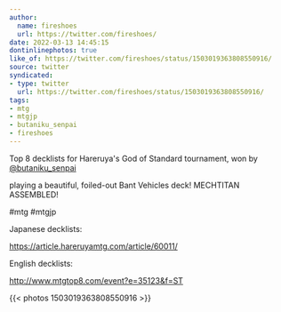 ```yaml
---
author:
  name: fireshoes
  url: https://twitter.com/fireshoes/
date: 2022-03-13 14:45:15
dontinlinephotos: true
like_of: https://twitter.com/fireshoes/status/1503019363808550916/
source: twitter
syndicated:
- type: twitter
  url: https://twitter.com/fireshoes/status/1503019363808550916/
tags:
- mtg
- mtgjp
- butaniku_senpai
- fireshoes
---
```


Top 8 decklists for Hareruya's God of Standard tournament, won by [@butaniku_senpai](https://twitter.com/butaniku_senpai/)

 playing a beautiful, foiled-out Bant Vehicles deck! MECHTITAN ASSEMBLED!

#mtg #mtgjp



Japanese decklists:

https://article.hareruyamtg.com/article/60011/



English decklists:

http://www.mtgtop8.com/event?e=35123&f=ST 

{{< photos 1503019363808550916 >}}